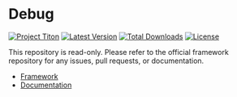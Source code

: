 # Debug #
[![Project Titon](https://img.shields.io/badge/project-titon-82667d.svg?style=flat)](http://titon.io)
[![Latest Version](https://img.shields.io/packagist/v/titon/debug.svg?style=flat)](https://packagist.org/packages/titon/debug)
[![Total Downloads](https://img.shields.io/packagist/dm/titon/debug.svg?style=flat)](https://packagist.org/packages/titon/debug)
[![License](https://img.shields.io/packagist/l/titon/debug.svg?style=flat)](https://github.com/titon/framework/blob/master/license.md)

This repository is read-only. Please refer to the official framework repository for any issues, pull requests, or documentation.

* [Framework](https://github.com/titon/framework)
* [Documentation](https://github.com/titon/framework/blob/master/docs/en/packages/debug/index.md)
